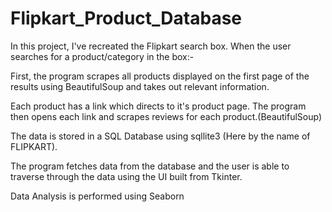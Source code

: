 # Flipkart_Product_Database
In this project, I've recreated the Flipkart search box. When the user searches for a product/category in the box:-

First, the program scrapes all products displayed on the first page of the results using BeautifulSoup and takes out relevant information.

Each product has a link which directs to it's product page. The program then opens each link and scrapes reviews for each product.(BeautifulSoup)

The data is stored in a SQL Database using sqllite3 (Here by the name of FLIPKART).

The program fetches data from the database and the user is able to traverse through the data using the UI built from Tkinter.

Data Analysis is performed using Seaborn
